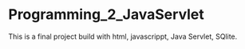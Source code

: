 # Programming_2_JavaServlet
This is a final project build with html, javascrippt, Java Servlet, SQlite.

